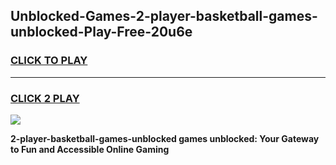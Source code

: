 
## Unblocked-Games-2-player-basketball-games-unblocked-Play-Free-20u6e
<h3>
<a href="https://premium76.site?title=2-player-basketball-games-unblocked&ref=20M">CLICK TO PLAY</a></h3>
<hr>

<h3>
<a href="https://premium76.site?title=2-player-basketball-games-unblocked&ref=20M">CLICK 2 PLAY</a>
  
</h3>

<a href="https://premium76.site?title=2-player-basketball-games-unblocked&ref=19M"><img src="https://clearcache.store/games.png"></a>


**2-player-basketball-games-unblocked games unblocked: Your Gateway to Fun and Accessible Online Gaming**
